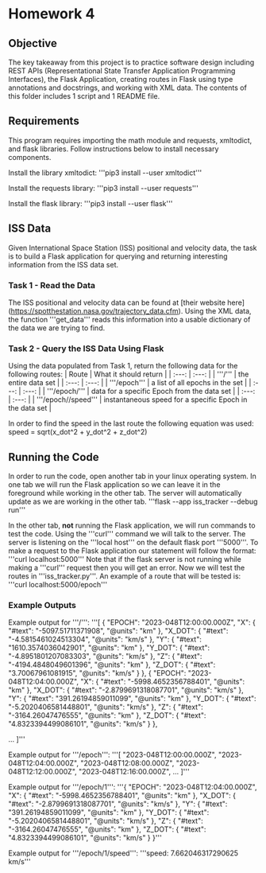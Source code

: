 # Homework 4 

## Objective
The key takeaway from this project is to practice software design including REST APIs (Representational State Transfer Application Programming Interfaces), the Flask Application, creating routes in Flask using type annotations and docstrings, and working with XML data. The contents of this folder includes 1 script and 1 README file.

## Requirements

This program requires importing the math module and requests, xmltodict, and flask libraries. Follow instructions below to install necessary components.

Install the library xmltodict: 
'''pip3 install --user xmltodict'''

Install the requests library:
'''pip3 install --user requests'''

Install the flask library:
'''pip3 install --user flask'''

## ISS Data
Given International Space Station (ISS) positional and velocity data, the task is to build a Flask application for querying and returning interesting information from the ISS data set.

### Task 1 - Read the Data
The ISS positional and velocity data can be found at [their website here] (https://spotthestation.nasa.gov/trajectory_data.cfm).
Using the XML data, the function '''get_data''' reads this information into a usable dictionary of the data we are trying to find.

### Task 2 - Query the ISS Data Using Flask
Using the data populated from Task 1, return the following data for the following routes:
| Route | What it should return | 
 | :---: | :---: | 
| '''/''' | the entire data set |
 | :---: | :---: | 
| '''/epoch''' | a list of all epochs in the set | 
 | :---: | :---: | 
| '''/epoch/<epoch>''' | data for a specific Epoch from the data set |
 | :---: | :---: | 
| '''/epoch/<epoch>/speed''' | instantaneous speed for a specific Epoch in the data set  |

In order to find the speed in the last route the following equation was used:
speed = sqrt(x_dot^2 + y_dot^2 + z_dot^2)

## Running the Code
In order to run the code, open another tab in your linux operating system. 
In one tab we will run the Flask application so we can leave it in the foreground while working in the other tab. The server will automatically update as we are working in the other tab. 
'''flask --app iss_tracker --debug run'''

In the other tab, **not** running the Flask application, we will run commands to test the code. Using the '''curl''' command we will talk to the server. The server is listening on the '''local host''' on the default flask port '''5000'''. To make a request to the Flask application our statement will follow the format:
'''curl localhost:5000'''
Note that if the flask server is not running while making a '''curl''' request then you will get an error.
Now we will test the routes in '''iss_tracker.py'''. An example of a route that will be tested is:
'''curl localhost:5000/epoch'''

### Example Outputs
Example output for '''/''':
'''[
  {
    "EPOCH": "2023-048T12:00:00.000Z",
    "X": {
      "#text": "-5097.51711371908",
      "@units": "km"
    },
    "X_DOT": {
      "#text": "-4.5815461024513304",
      "@units": "km/s"
    },
    "Y": {
      "#text": "1610.3574036042901",
      "@units": "km"
    },
    "Y_DOT": {
      "#text": "-4.8951801207083303",
      "@units": "km/s"
    },
    "Z": {
      "#text": "-4194.4848049601396",
      "@units": "km"
    },
    "Z_DOT": {
      "#text": "3.70067961081915",
      "@units": "km/s"
    }
  },
  {
    "EPOCH": "2023-048T12:04:00.000Z",
    "X": {
      "#text": "-5998.4652356788401",
      "@units": "km"
    },
    "X_DOT": {
      "#text": "-2.8799691318087701",
      "@units": "km/s"
    },
    "Y": {
      "#text": "391.26194859011099",
      "@units": "km"
    },
    "Y_DOT": {
      "#text": "-5.2020406581448801",
      "@units": "km/s"
    },
    "Z": {
      "#text": "-3164.26047476555",
      "@units": "km"
    },
    "Z_DOT": {
      "#text": "4.8323394499086101",
      "@units": "km/s"
    }
  },

…
]'''

Example output for '''/epoch''': 
'''[
  "2023-048T12:00:00.000Z",
  "2023-048T12:04:00.000Z",
  "2023-048T12:08:00.000Z",
  "2023-048T12:12:00.000Z",
  "2023-048T12:16:00.000Z",
…
]'''

Example output for '''/epoch/1''': 
'''{
  "EPOCH": "2023-048T12:04:00.000Z",
  "X": {
    "#text": "-5998.4652356788401",
    "@units": "km"
  },
  "X_DOT": {
    "#text": "-2.8799691318087701",
    "@units": "km/s"
  },
  "Y": {
    "#text": "391.26194859011099",
    "@units": "km"
  },
  "Y_DOT": {
    "#text": "-5.2020406581448801",
    "@units": "km/s"
  },
  "Z": {
    "#text": "-3164.26047476555",
    "@units": "km"
  },
  "Z_DOT": {
    "#text": "4.8323394499086101",
    "@units": "km/s"
  }
}'''

Example output for '''/epoch/1/speed''':
'''speed: 7.662046317290625 km/s'''



